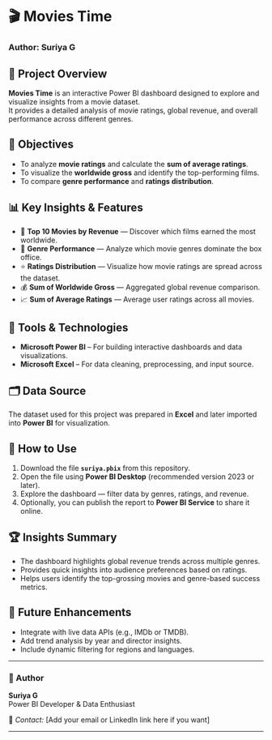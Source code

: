 # 🎬 Movies Time

### Author: Suriya G

## 📘 Project Overview
**Movies Time** is an interactive Power BI dashboard designed to explore and visualize insights from a movie dataset.  
It provides a detailed analysis of movie ratings, global revenue, and overall performance across different genres.

## 🎯 Objectives
- To analyze **movie ratings** and calculate the **sum of average ratings**.
- To visualize the **worldwide gross** and identify the top-performing films.
- To compare **genre performance** and **ratings distribution**.

## 📊 Key Insights & Features
- 🎥 **Top 10 Movies by Revenue** — Discover which films earned the most worldwide.
- 🍿 **Genre Performance** — Analyze which movie genres dominate the box office.
- ⭐ **Ratings Distribution** — Visualize how movie ratings are spread across the dataset.
- 💰 **Sum of Worldwide Gross** — Aggregated global revenue comparison.
- 📈 **Sum of Average Ratings** — Average user ratings across all movies.

## 🧩 Tools & Technologies
- **Microsoft Power BI** – For building interactive dashboards and data visualizations.  
- **Microsoft Excel** – For data cleaning, preprocessing, and input source.

## 🗂️ Data Source
The dataset used for this project was prepared in **Excel** and later imported into **Power BI** for visualization.

## 🚀 How to Use
1. Download the file **`suriya.pbix`** from this repository.
2. Open the file using **Power BI Desktop** (recommended version 2023 or later).
3. Explore the dashboard — filter data by genres, ratings, and revenue.
4. Optionally, you can publish the report to **Power BI Service** to share it online.

## 🏆 Insights Summary
- The dashboard highlights global revenue trends across multiple genres.
- Provides quick insights into audience preferences based on ratings.
- Helps users identify the top-grossing movies and genre-based success metrics.

## 📌 Future Enhancements
- Integrate with live data APIs (e.g., IMDb or TMDB).
- Add trend analysis by year and director insights.
- Include dynamic filtering for regions and languages.

---

### 💬 Author
**Suriya G**  
Power BI Developer & Data Enthusiast  

📧 *Contact:* [Add your email or LinkedIn link here if you want]

---

